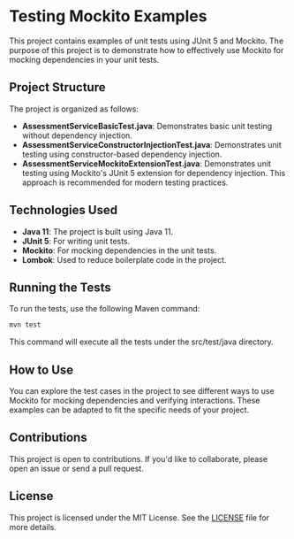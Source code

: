 # Testing Mockito Examples
This project contains examples of unit tests using JUnit 5 and Mockito. The purpose of this project is to demonstrate how to effectively use Mockito for mocking dependencies in your unit tests.

## Project Structure
The project is organized as follows:
- **AssessmentServiceBasicTest.java**: Demonstrates basic unit testing without dependency injection.
- **AssessmentServiceConstructorInjectionTest.java**: Demonstrates unit testing using constructor-based dependency injection.
- **AssessmentServiceMockitoExtensionTest.java**: Demonstrates unit testing using Mockito's JUnit 5 extension for dependency injection. This approach is recommended for modern testing practices.

## Technologies Used
- **Java 11**: The project is built using Java 11.
- **JUnit 5**: For writing unit tests.
- **Mockito**: For mocking dependencies in the unit tests.
- **Lombok**: Used to reduce boilerplate code in the project.

## Running the Tests
To run the tests, use the following Maven command:
```bash
mvn test
```
This command will execute all the tests under the src/test/java directory.

## How to Use
You can explore the test cases in the project to see different ways to use Mockito for mocking dependencies and verifying interactions. These examples can be adapted to fit the specific needs of your project.

## Contributions
This project is open to contributions. If you'd like to collaborate, please open an issue or send a pull request.

## License
This project is licensed under the MIT License. See the [LICENSE](https://opensource.org/license/MIT) file for more details.
